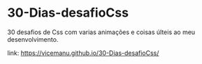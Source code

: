 # 30-Dias-desafioCss
30 desafios de Css com varias animações e coisas últeis ao meu desenvolvimento.

link: https://vicemanu.github.io/30-Dias-desafioCss/

